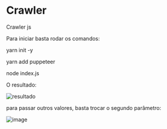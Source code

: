 # Crawler
Crawler js

Para iniciar basta rodar os comandos:

 <p>yarn init -y </p>
 <p> yarn add puppeteer </p>
  <p>node index.js </p>
  
  O resultado:
  
  
  ![resultado](https://user-images.githubusercontent.com/62247144/105181770-fc8f9180-5b0a-11eb-957e-3cdd7f130916.JPG)


<p>para passar outros valores, basta trocar o segundo parâmetro: </p>

![image](https://user-images.githubusercontent.com/62247144/105182153-7a539d00-5b0b-11eb-9277-58b093fe8cc7.png)

